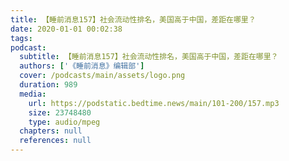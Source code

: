 ```yaml
---
title: 【睡前消息157】社会流动性排名，美国高于中国，差距在哪里？
date: 2020-01-01 00:02:38
tags:
podcast:
  subtitle: 【睡前消息157】社会流动性排名，美国高于中国，差距在哪里？
  authors: ['《睡前消息》编辑部']
  cover: /podcasts/main/assets/logo.png
  duration: 989
  media:
    url: https://podstatic.bedtime.news/main/101-200/157.mp3
    size: 23748480
    type: audio/mpeg
  chapters: null
  references: null
---
```


